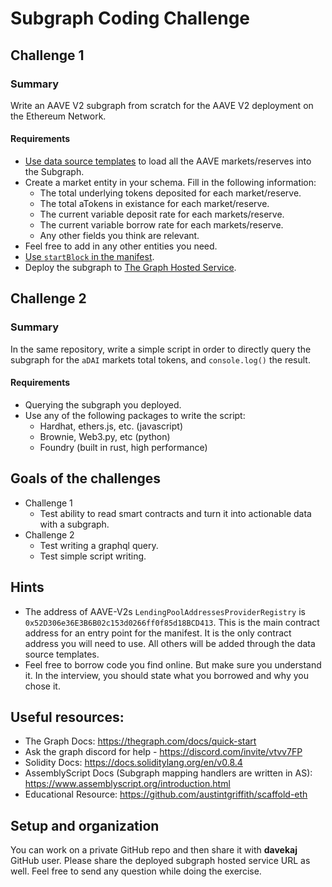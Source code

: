 # Subgraph Coding Challenge
## Challenge 1
### Summary
Write an AAVE V2 subgraph from scratch for the AAVE V2 deployment on the Ethereum Network.
#### Requirements
- [Use data source templates](https://thegraph.com/docs/en/developer/create-subgraph-hosted/#data-source-templates-for-dynamically-created-contracts) to load all the AAVE markets/reserves into the Subgraph.
- Create a market entity in your schema. Fill in the following information:
  - The total underlying tokens deposited for each market/reserve.
  - The total aTokens in existance for each market/reserve.
  - The current variable deposit rate for each markets/reserve.
  - The current variable borrow rate for each markets/reserve.
  - Any other fields you think are relevant.
- Feel free to add in any other entities you need.
- [Use `startBlock` in the manifest](https://thegraph.com/docs/en/developer/create-subgraph-hosted/#start-blocks).
- Deploy the subgraph to [The Graph Hosted Service](https://thegraph.com/hosted-service/).
## Challenge 2
### Summary
In the same repository, write a simple script in order to directly query the subgraph for the `aDAI` markets total tokens, and `console.log()` the result.

#### Requirements
- Querying the subgraph you deployed.
- Use any of the following packages to write the script:
  - Hardhat, ethers.js, etc. (javascript)
  - Brownie, Web3.py, etc (python)
  - Foundry (built in rust, high performance)

## Goals of the challenges
- Challenge 1
  - Test ability to read smart contracts and turn it into actionable data with a subgraph.
- Challenge 2
  - Test writing a graphql query.
  - Test simple script writing.
## Hints
- The address of AAVE-V2s `LendingPoolAddressesProviderRegistry` is `0x52D306e36E3B6B02c153d0266ff0f85d18BCD413`. This is the main contract address for an entry point for the manifest. It is the only contract address you will need to use. All others will be added through the data source templates.
- Feel free to borrow code you find online. But make sure you understand it. In the interview, you should state what you borrowed and why you chose it.

## Useful resources:
- The Graph Docs: https://thegraph.com/docs/quick-start
- Ask the graph discord for help - https://discord.com/invite/vtvv7FP
- Solidity Docs: https://docs.soliditylang.org/en/v0.8.4
- AssemblyScript Docs (Subgraph mapping handlers are written in AS): https://www.assemblyscript.org/introduction.html
- Educational Resource: https://github.com/austintgriffith/scaffold-eth


## Setup and organization
You can work on a private GitHub repo and then share it with **davekaj** GitHub user. Please share the deployed subgraph hosted service URL as well.
Feel free to send any question while doing the exercise.
